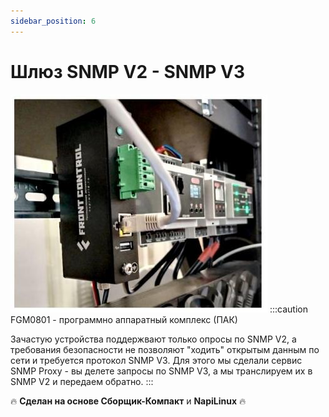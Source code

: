```yaml
---
sidebar_position: 6
---
```


# Шлюз SNMP V2 - SNMP V3

![](../frontfage-m/img/main.jpg)
:::caution  FGM0801 - программно аппаратный комплекс (ПАК)

Зачастую устройства поддержвают только опросы по SNMP V2, а требования безопасности не позволяют "ходить" открытым данным по сети и требуется протокол SNMP V3. Для этого мы сделали сервис SNMP Proxy - вы делете запросы по SNMP V3, а мы транслируем их в SNMP V2 и передаем обратно.
:::

:fire: **Сделан на основе Сборщик-Компакт** и **NapiLinux** :fire:
